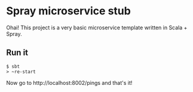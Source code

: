 # Spray microservice stub

Ohai! This project is a very basic microservice template written in Scala + Spray.

## Run it

```
$ sbt
> ~re-start
```

Now go to http://localhost:8002/pings and that's it!